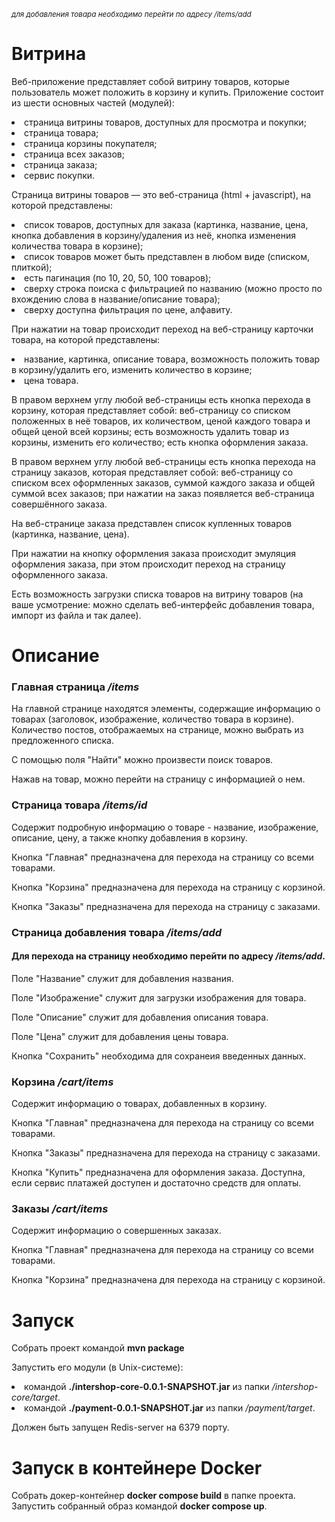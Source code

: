 <i><small>для добавления товара необходимо перейти по адресу /items/add</small></i>
<h1>Витрина</h1>
<p>Веб-приложение представляет собой витрину товаров, которые пользователь может положить в корзину и купить.
Приложение состоит из шести основных частей (модулей): </p>
<li>страница витрины товаров, доступных для просмотра и покупки; </li>
<li>страница товара; </li>
<li>страница корзины покупателя;</li>
<li>страница всех заказов;</li>
<li>страница заказа;</li>
<li>сервис покупки.</li>
<p>Страница витрины товаров — это веб-страница (html + javascript), на которой представлены:
<li>список товаров, доступных для заказа (картинка, название, цена, кнопка добавления в корзину/удаления из неё, кнопка изменения количества товара в корзине);</li>
<li>список товаров может быть представлен в любом виде (списком, плиткой);</li>
<li>есть пагинация (по 10, 20, 50, 100 товаров);</li>
<li>сверху строка поиска с фильтрацией по названию (можно просто по вхождению слова в название/описание товара);</li>
<li>сверху доступна фильтрация по цене, алфавиту.</li>
<p>При нажатии на товар происходит переход на веб-страницу карточки товара, на которой представлены:<p>
<li>название, картинка, описание товара, возможность положить товар в корзину/удалить его, изменить количество в корзине;</li>
<li>цена товара.</li>
<p>В правом верхнем углу любой веб-страницы есть кнопка перехода в корзину, которая представляет собой:
веб-страницу со списком положенных в неё товаров, их количеством, ценой каждого товара и общей ценой всей корзины;
есть возможность удалить товар из корзины, изменить его количество;
есть кнопка оформления заказа.</p>
<p>В правом верхнем углу любой веб-страницы есть кнопка перехода на страницу заказов, которая представляет собой:
веб-страницу со списком всех оформленных заказов, суммой каждого заказа и общей суммой всех заказов;
при нажатии на заказ появляется веб-страница совершённого заказа.</p>
<p>На веб-странице заказа представлен список купленных товаров (картинка, название, цена).</p>
<p>При нажатии на кнопку оформления заказа происходит эмуляция оформления заказа, при этом происходит переход на страницу оформленного заказа.</p>
<p>Есть возможность загрузки списка товаров на витрину товаров (на ваше усмотрение: можно сделать веб-интерфейс добавления товара, импорт из файла и так далее).</p>

<h1>Описание</h1>
<h3>Главная страница <i>/items</i></h3>
<p>
На главной странице находятся элементы, содержащие информацию о товарах (заголовок, изображение, количество товара в корзине). 
Количество постов, отображаемых на странице, можно выбрать из предложенного списка. 
</p>
<p>
С помощью поля "Найти" можно произвести поиск товаров.
</p>
<p>
Нажав на товар, можно перейти на страницу с информацией о нем.
</p>
<h3>Страница товара <i>/items/id</i></h3>
<p>
Содержит подробную информацию о товаре - название, изображение, описание, цену, а также кнопку добавления в корзину.
</p>
<p>
Кнопка "Главная" предназначена для перехода на страницу со всеми товарами. 
</p>
<p>
Кнопка "Корзина" предназначена для перехода на страницу с корзиной. 
</p>
<p>
Кнопка "Заказы" предназначена для перехода на страницу с заказами. 
</p>
<h3>Страница добавления товара <i>/items/add</i></h3>
<h4>Для перехода на страницу необходимо перейти по адресу <i>/items/add</i>.</h4>
<p>Поле "Название" служит для добавления названия.</p>
<p>Поле "Изображение" служит для загрузки изображения для товара.</p>
<p>Поле "Описание" служит для добавления описания товара.</p>
<p>Поле "Цена" служит для добавления цены товара.</p>
<p>Кнопка "Сохранить" необходима для сохранеия введенных данных.</p>
<h3>Корзина <i>/cart/items</i></h3>
<p>
Содержит информацию о товарах, добавленных в корзину.
</p>
<p>
Кнопка "Главная" предназначена для перехода на страницу со всеми товарами. 
</p>

<p>
Кнопка "Заказы" предназначена для перехода на страницу с заказами. 
</p>
<p>
Кнопка "Купить" предназначена для оформления заказа. Доступна, если сервис платажей доступен и достаточно средств для оплаты. 
</p>
<h3>Заказы <i>/cart/items</i></h3>
<p>
Содержит информацию о совершенных заказах.
</p>
<p>
Кнопка "Главная" предназначена для перехода на страницу со всеми товарами. 
</p>
<p>
Кнопка "Корзина" предназначена для перехода на страницу с корзиной. 
</p>
<h1>Запуск</h1>
<p>Собрать проект командой <b>mvn package</b></p>
<p>Запустить его модули (в Unix-системе):
<li>командой <b>./intershop-core-0.0.1-SNAPSHOT.jar</b> из папки <i>/intershop-core/target</i>.</li>
<li>командой <b>./payment-0.0.1-SNAPSHOT.jar</b> из папки <i>/payment/target</i>.</li>
<p>Должен быть запущен Redis-server на 6379 порту.</p>
<h1>Запуск в контейнере Docker</h1>
<p>Собрать докер-контейнер <b>docker compose build</b> в папке проекта. Запустить собранный образ командой <b>docker compose up</b>.</p>





